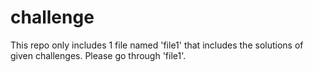 # challenge

This repo only includes 1 file named 'file1' that includes the solutions of given challenges. Please go through 'file1'.
